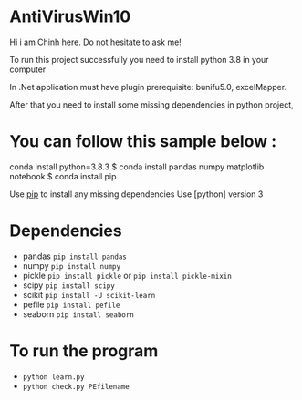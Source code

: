 # AntiVirusWin10
Hi i am Chinh here. Do not hesitate to ask me!

To run this project successfully you need to install python 3.8 in your computer 
<!-- .Net application --> 
In .Net application must have plugin prerequisite: bunifu5.0, excelMapper. 

<!-- Python --> 
After that you need to install some missing dependencies in python project,

# You can follow this sample below : 

conda install python=3.8.3
$ conda install pandas numpy matplotlib notebook
$ conda install pip

Use [pip](https://pypi.python.org/pypi/pip) to install any missing dependencies 
Use [python] version 3

Dependencies
============

* pandas ```pip install pandas```
* numpy ```pip install numpy```
* pickle ```pip install pickle``` or ```pip install pickle-mixin```
* scipy ```pip install scipy```
* scikit ```pip install -U scikit-learn```
* pefile ```pip install pefile```
* seaborn ```pip install seaborn```

To run the program
===================
* ```python learn.py```
* ```python check.py PEfilename```
